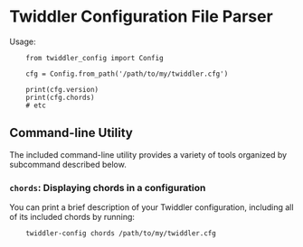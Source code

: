 # Twiddler Configuration File Parser

Usage:

```
    from twiddler_config import Config

    cfg = Config.from_path('/path/to/my/twiddler.cfg')

    print(cfg.version)
    print(cfg.chords)
    # etc
```

## Command-line Utility

The included command-line utility provides a variety of tools organized
by subcommand described below.

### `chords`: Displaying chords in a configuration

You can print a brief description of your Twiddler configuration, including
all of its included chords by running:

```
    twiddler-config chords /path/to/my/twiddler.cfg
```
